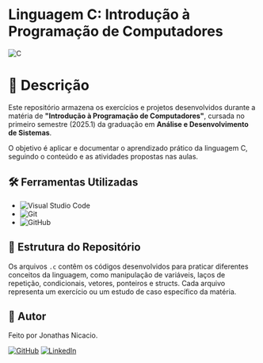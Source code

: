 # Linguagem C: Introdução à Programação de Computadores

![C](https://img.shields.io/badge/C-A8B9CC?style=for-the-badge&logo=c&logoColor=white)

# 🎯 Descrição

Este repositório armazena os exercícios e projetos desenvolvidos durante a matéria de **"Introdução à Programação de Computadores"**, cursada no primeiro semestre (2025.1) da graduação em **Análise e Desenvolvimento de Sistemas**.

O objetivo é aplicar e documentar o aprendizado prático da linguagem C, seguindo o conteúdo e as atividades propostas nas aulas.

## 🛠️ Ferramentas Utilizadas

* ![Visual Studio Code](https://img.shields.io/badge/Visual_Studio_Code-007ACC?style=for-the-badge&logo=visual-studio-code&logoColor=white)
* ![Git](https://img.shields.io/badge/GIT-E44C30?style=for-the-badge&logo=git&logoColor=white)
* ![GitHub](https://img.shields.io/badge/GitHub-100000?style=for-the-badge&logo=github&logoColor=white)

## 📂 Estrutura do Repositório

Os arquivos `.c` contêm os códigos desenvolvidos para praticar diferentes conceitos da linguagem, como manipulação de variáveis, laços de repetição, condicionais, vetores, ponteiros e structs. Cada arquivo representa um exercício ou um estudo de caso específico da matéria.

## 👤 Autor

Feito por Jonathas Nicacio.

[![GitHub](https://img.shields.io/badge/GitHub-100000?style=for-the-badge&logo=github&logoColor=white)](https://github.com/CRFjonathas)
[![LinkedIn](https://img.shields.io/badge/LinkedIn-0077B5?style=for-the-badge&logo=linkedin&logoColor=white)]((https://www.linkedin.com/in/jonathasnicacio-dev/))
